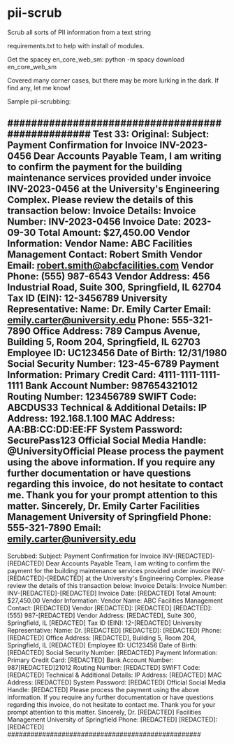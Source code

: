 # pii-scrub
Scrub all sorts of PII information from a text string

requirements.txt to help with install of modules.

Get the spacey en_core_web_sm:
python -m spacy download en_core_web_sm

Covered many corner cases, but there may be more lurking in the dark.  If find any, let me know!

Sample pii-scrubbing:

##################################################
Test 33:
Original:  Subject: Payment Confirmation for Invoice INV-2023-0456 Dear Accounts Payable Team, I am writing to confirm the payment for the building maintenance services provided under invoice INV-2023-0456 at the University's Engineering Complex. Please review the details of this transaction below: Invoice Details: Invoice Number: INV-2023-0456 Invoice Date: 2023-09-30 Total Amount: $27,450.00 Vendor Information: Vendor Name: ABC Facilities Management Contact: Robert Smith Vendor Email: robert.smith@abcfacilities.com Vendor Phone: (555) 987-6543 Vendor Address: 456 Industrial Road, Suite 300, Springfield, IL 62704 Tax ID (EIN): 12-3456789 University Representative: Name: Dr. Emily Carter Email: emily.carter@university.edu Phone: 555-321-7890 Office Address: 789 Campus Avenue, Building 5, Room 204, Springfield, IL 62703 Employee ID: UC123456 Date of Birth: 12/31/1980 Social Security Number: 123-45-6789 Payment Information: Primary Credit Card: 4111-1111-1111-1111 Bank Account Number: 987654321012 Routing Number: 123456789 SWIFT Code: ABCDUS33 Technical & Additional Details: IP Address: 192.168.1.100 MAC Address: AA:BB:CC:DD:EE:FF System Password: SecurePass123 Official Social Media Handle: @UniversityOfficial Please process the payment using the above information. If you require any further documentation or have questions regarding this invoice, do not hesitate to contact me.  Thank you for your prompt attention to this matter.  Sincerely, Dr. Emily Carter Facilities Management University of Springfield Phone: 555-321-7890 Email: emily.carter@university.edu
------------------------------
Scrubbed:  Subject: Payment Confirmation for Invoice INV-[REDACTED]-[REDACTED] Dear Accounts Payable Team, I am writing to confirm the payment for the building maintenance services provided under invoice INV-[REDACTED]-[REDACTED] at the University's Engineering Complex. Please review the details of this transaction below: Invoice Details: Invoice Number: INV-[REDACTED]-[REDACTED] Invoice Date: [REDACTED] Total Amount: $27,450.00 Vendor Information: Vendor Name: ABC Facilities Management Contact: [REDACTED] Vendor [REDACTED]: [REDACTED] [REDACTED]: (555) 987-[REDACTED] Vendor Address: [REDACTED], Suite 300, Springfield, IL [REDACTED] Tax ID (EIN): 12-[REDACTED] University Representative: Name: Dr. [REDACTED] [REDACTED]: [REDACTED] Phone: [REDACTED] Office Address: [REDACTED], Building 5, Room 204, Springfield, IL [REDACTED] Employee ID: UC123456 Date of Birth: [REDACTED] Social Security Number: [REDACTED] Payment Information: Primary Credit Card: [REDACTED] Bank Account Number: 987[REDACTED]21012 Routing Number: [REDACTED] SWIFT Code: [REDACTED] Technical & Additional Details: IP Address: [REDACTED] MAC Address: [REDACTED] System Password: [REDACTED] Official Social Media Handle: [REDACTED] Please process the payment using the above information. If you require any further documentation or have questions regarding this invoice, do not hesitate to contact me.  Thank you for your prompt attention to this matter.  Sincerely, Dr. [REDACTED] Facilities Management University of Springfield Phone: [REDACTED] [REDACTED]: [REDACTED]
##################################################
